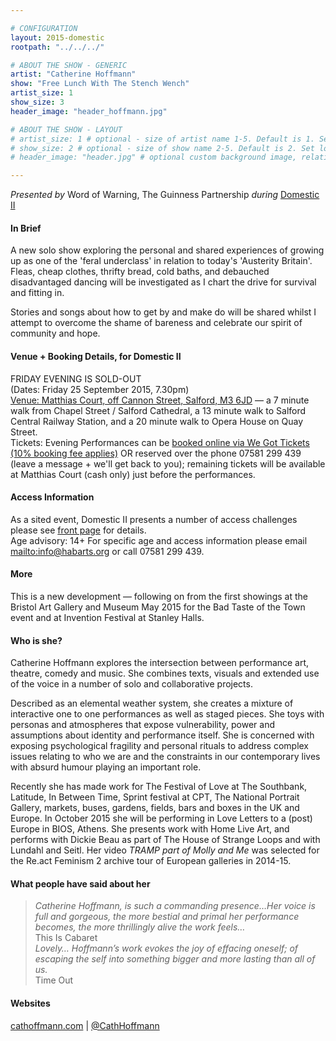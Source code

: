 ```yaml
---

# CONFIGURATION
layout: 2015-domestic
rootpath: "../../../"

# ABOUT THE SHOW - GENERIC
artist: "Catherine Hoffmann"
show: "Free Lunch With The Stench Wench"
artist_size: 1
show_size: 3
header_image: "header_hoffmann.jpg"

# ABOUT THE SHOW - LAYOUT
# artist_size: 1 # optional - size of artist name 1-5. Default is 1. Set longer names to lower values
# show_size: 2 # optional - size of show name 2-5. Default is 2. Set longer names to lower values
# header_image: "header.jpg" # optional custom background image, relative to current page

---
```

*Presented by* Word of Warning, The Guinness Partnership *during* [Domestic II](/archive/2015-domestic)          
         
#### In Brief                      
A new solo show exploring the personal and shared experiences of growing up as one of the 'feral underclass' in relation to today's 'Austerity Britain'. 
Fleas, cheap clothes, thrifty bread, cold baths, and debauched disadvantaged dancing will be investigated as I chart the drive for survival and fitting in.    

Stories and songs about how to get by and make do will be shared whilst I attempt to overcome the shame of bareness and celebrate our spirit of community and hope.         
         
#### Venue + Booking Details, for Domestic II        
FRIDAY EVENING IS SOLD-OUT          
(Dates: Friday 25 September 2015, 7.30pm)        
[Venue: Matthias Court, off Cannon Street, Salford, M3 6JD](http://bit.ly/domesticTWO) — a 7 minute walk from Chapel Street / Salford Cathedral, a 13 minute walk to Salford Central Railway Station, and a 20 minute walk to Opera House on Quay Street.            
Tickets: Evening Performances can be [booked online via We Got Tickets (10% booking fee applies)](http://www.wegottickets.com/wordofwarning) OR reserved over the phone 07581 299 439 (leave a message + we'll get back to you); remaining tickets will be available at Matthias Court (cash only) just before the performances.        
        
#### Access Information      
As a sited event, Domestic II presents a number of access challenges please see [front page](/archive/2015-domestic) for details.    
Age advisory: 14+ For specific age and access information please email <mailto:info@habarts.org> or call 07581 299 439.       

#### More    
This is a new development — following on from the first showings at the Bristol Art Gallery and Museum May 2015 for the Bad Taste of the Town event and at Invention Festival at Stanley Halls.   
 
#### Who is she?    
Catherine Hoffmann explores the intersection between performance art, theatre, comedy and music. She combines texts, visuals and extended use of the voice in a number of solo and collaborative projects.   

Described as an elemental weather system, she creates a mixture of interactive one to one performances as well as staged pieces. She toys with personas and atmospheres that expose vulnerability, power and assumptions about identity and performance itself. She is concerned with exposing psychological fragility and personal rituals to address complex issues relating to who we are and the constraints in our contemporary lives with absurd humour playing an important role.    

Recently she has made work for The Festival of Love at The Southbank, Latitude, In Between Time, Sprint festival at CPT, The National Portrait Gallery, markets, buses, gardens, fields, bars and boxes in the UK and Europe. In October 2015 she will be performing in Love Letters to a (post) Europe in BIOS, Athens. She presents work with Home Live Art, and performs with Dickie Beau as part of The House of Strange Loops and with Lundahl and Seitl. Her video *TRAMP part of Molly and Me* was selected for the Re.act Feminism 2 archive tour of European galleries in 2014-15.    

#### What people have said about her                                                
>*Catherine Hoffmann, is such a commanding presence…Her voice is full and gorgeous, the more bestial and primal her performance becomes, the more thrillingly alive the work feels…*<br>This Is Cabaret   
>*Lovely… Hoffmann’s work evokes the joy of effacing oneself; of escaping the self into something bigger and more lasting than all of us.*<br>Time Out    

#### Websites
[cathoffmann.com](http://www.cathoffmann.com) | [@CathHoffmann](http://twitter.com/CathHoffmann)
